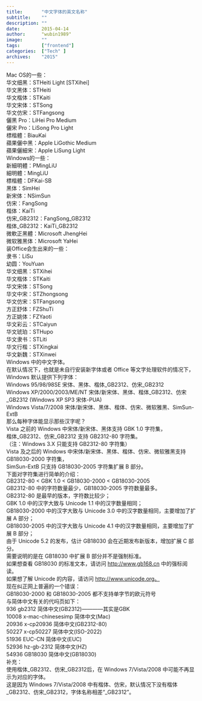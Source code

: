 ```yaml
---
title:       "中文字体的英文名称"
subtitle:    ""
description: ""
date:        2015-04-14
author:      "wubin1989"
image:       ""
tags:        ["frontend"]
categories:  ["Tech" ]
archives:    "2015"
---
```


Mac OS的一些：  
华文细黑：STHeiti Light [STXihei]  
华文黑体：STHeiti  
华文楷体：STKaiti  
华文宋体：STSong  
华文仿宋：STFangsong  
儷黑 Pro：LiHei Pro Medium  
儷宋 Pro：LiSong Pro Light  
標楷體：BiauKai  
蘋果儷中黑：Apple LiGothic Medium  
蘋果儷細宋：Apple LiSung Light  
Windows的一些：  
新細明體：PMingLiU  
細明體：MingLiU  
標楷體：DFKai-SB  
黑体：SimHei  
新宋体：NSimSun  
仿宋：FangSong  
楷体：KaiTi  
仿宋_GB2312：FangSong_GB2312  
楷体_GB2312：KaiTi_GB2312  
微軟正黑體：Microsoft JhengHei  
微软雅黑体：Microsoft YaHei  
装Office会生出来的一些：  
隶书：LiSu  
幼圆：YouYuan  
华文细黑：STXihei  
华文楷体：STKaiti  
华文宋体：STSong  
华文中宋：STZhongsong  
华文仿宋：STFangsong  
方正舒体：FZShuTi  
方正姚体：FZYaoti  
华文彩云：STCaiyun  
华文琥珀：STHupo  
华文隶书：STLiti  
华文行楷：STXingkai  
华文新魏：STXinwei  
Windows 中的中文字体。  
在默认情况下，也就是未自行安装新字体或者 Office 等文字处理软件的情况下，Windows 默认提供下列字体：  
Windows 95/98/98SE 宋体、黑体、楷体_GB2312、仿宋_GB2312  
Windows XP/2000/2003/ME/NT 宋体/新宋体、黑体、楷体_GB2312、仿宋_GB2312 (Windows XP SP3 宋体-PUA)  
Windows Vista/7/2008 宋体/新宋体、黑体、楷体、仿宋、微软雅黑、SimSun-ExtB  
那么每种字体能显示那些汉字呢？  
Vista 之前的 Windows 中宋体/新宋体、黑体支持 GBK 1.0 字符集，  
楷体_GB2312、仿宋_GB2312 支持 GB2312-80 字符集。  
（注：Windows 3.X 只能支持 GB2312-80 字符集）  
Vista 及之后的 Windows 中宋体/新宋体、黑体、楷体、仿宋、微软雅黑支持 GB18030-2000 字符集，  
SimSun-ExtB 只支持 GB18030-2005 字符集扩展 B 部分。  
下面对字符集进行简单的介绍：  
GB2312-80 < GBK 1.0 < GB18030-2000 < GB18030-2005  
GB2312-80 中的字符数量最少，GB18030-2005 字符数量最多。  
GB2312-80 是最早的版本，字符数比较少；  
GBK 1.0 中的汉字大致与 Unicode 1.1 中的汉字数量相同；  
GB18030-2000 中的汉字大致与 Unicode 3.0 中的汉字数量相同，主要增加了扩展 A 部分；  
GB18030-2005 中的汉字大致与 Unicode 4.1 中的汉字数量相同，主要增加了扩展 B 部分；  
由于 Unicode 5.2 的发布，估计 GB18030 会在近期发布新版本，增加扩展 C 部分。  
需要说明的是在 GB18030 中扩展 B 部分并不是强制标准。  
如果想查看 GB18030 的标准文本，请访问 http://www.gb168.cn 中的强标阅读。  
如果想了解 Unicode 的内容，请访问 http://www.unicode.org。  
现在纠正网上普遍的一个错误：  
GB18030-2000 和 GB18030-2005 都不支持单字节的欧元符号  
与简体中文有关的代吗页如下：  
936 gb2312 简体中文(GB2312)————其实是GBK  
10008 x-mac-chinesesimp 简体中文(Mac)  
20936 x-cp20936 简体中文(GB2312-80)  
50227 x-cp50227 简体中文(ISO-2022)  
51936 EUC-CN 简体中文(EUC)  
52936 hz-gb-2312 简体中文(HZ)  
54936 GB18030 简体中文(GB18030)  
补充：  
使用楷体_GB2312、仿宋_GB2312后，在 Windows 7/Vista/2008 中可能不再显示为对应的字体。  
这是因为 Windows 7/Vista/2008 中有楷体、仿宋，默认情况下没有楷体_GB2312、仿宋_GB2312，字体名称相差“_GB2312”。  